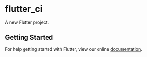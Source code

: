 # flutter_ci

A new Flutter project.

## Getting Started

For help getting started with Flutter, view our online
[documentation](https://flutter.io/).
